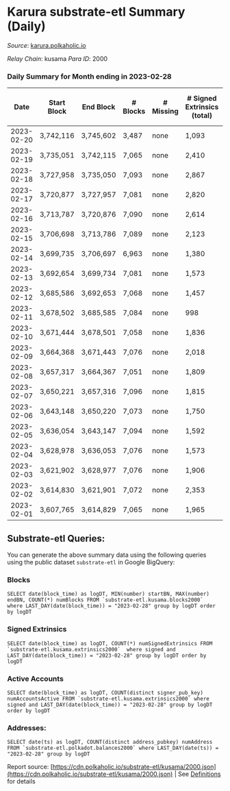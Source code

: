 # Karura substrate-etl Summary (Daily)

_Source_: [karura.polkaholic.io](https://karura.polkaholic.io)

*Relay Chain*: kusama
*Para ID*: 2000



### Daily Summary for Month ending in 2023-02-28


| Date | Start Block | End Block | # Blocks | # Missing | # Signed Extrinsics (total) | # Active Accounts | # Addresses with Balances | # Events | # Transfers | # XCM Transfers In | # XCM Transfers Out |
| ---- | ----------- | --------- | -------- | --------- | --------------------------- | ----------------- | ------------------------- | -------- | ----------- | ------------------ | ------------------- |
| 2023-02-20 | 3,742,116 | 3,745,602 | 3,487 | none  | 1,093 | 96 |  | 32,508 | 766 ($248,152.61) |   |   |
| 2023-02-19 | 3,735,051 | 3,742,115 | 7,065 | none  | 2,410 | 156 | 95,084 | 70,237 | 2,503 ($685,253.75) |   |   |
| 2023-02-18 | 3,727,958 | 3,735,050 | 7,093 | none  | 2,867 |  | 95,065 | 73,034 | 2,725 ($1,085,361.42) | 156 ($138,948.37) | 163 ($298,383.96) |
| 2023-02-17 | 3,720,877 | 3,727,957 | 7,081 | none  | 2,820 | 204 | 95,044 | 75,064 | 3,481 ($1,806,826.93) |   |   |
| 2023-02-16 | 3,713,787 | 3,720,876 | 7,090 | none  | 2,614 | 202 | 95,018 | 72,550 | 2,935 ($1,151,574.88) |   |   |
| 2023-02-15 | 3,706,698 | 3,713,786 | 7,089 | none  | 2,123 | 179 | 94,996 | 67,967 | 2,235 ($850,555.45) |   |   |
| 2023-02-14 | 3,699,735 | 3,706,697 | 6,963 | none  | 1,380 | 147 | 94,967 | 60,760 | 1,449 ($583,340.68) |   |   |
| 2023-02-13 | 3,692,654 | 3,699,734 | 7,081 | none  | 1,573 | 158 | 94,950 | 63,105 | 1,509 ($405,113.86) |   |   |
| 2023-02-12 | 3,685,586 | 3,692,653 | 7,068 | none  | 1,457 | 157 | 94,934 | 61,118 | 1,174 ($319,992.09) | 61 ($109,408.94) | 70 ($37,517.97) |
| 2023-02-11 | 3,678,502 | 3,685,585 | 7,084 | none  | 998 | 144 | 94,920 | 57,231 | 749 ($127,946.31) | 46 ($19,077.36) | 71 ($25,975.32) |
| 2023-02-10 | 3,671,444 | 3,678,501 | 7,058 | none  | 1,836 | 160 | 94,906 | 65,276 | 1,832 ($786,278.92) | 149 ($153,706.97) | 156 ($123,879.40) |
| 2023-02-09 | 3,664,368 | 3,671,443 | 7,076 | none  | 2,018 | 208 | 94,900 | 67,880 | 2,342 ($1,549,176.16) | 164 ($138,670.20) | 181 ($176,513.67) |
| 2023-02-08 | 3,657,317 | 3,664,367 | 7,051 | none  | 1,809 | 176 | 94,878 | 65,693 | 2,161 ($1,674,749.34) |   |   |
| 2023-02-07 | 3,650,221 | 3,657,316 | 7,096 | none  | 1,815 | 189 | 94,865 | 65,617 | 2,034 ($939,753.68) |   |   |
| 2023-02-06 | 3,643,148 | 3,650,220 | 7,073 | none  | 1,750 | 164 | 94,853 | 64,827 | 1,812 ($457,521.86) |   |   |
| 2023-02-05 | 3,636,054 | 3,643,147 | 7,094 | none  | 1,592 | 178 | 94,841 | 64,254 | 1,868 ($403,252.30) |   |   |
| 2023-02-04 | 3,628,978 | 3,636,053 | 7,076 | none  | 1,573 | 167 | 94,790 | 62,002 | 1,320 ($419,299.77) | 99 ($36,307.07) | 125 ($40,370.10) |
| 2023-02-03 | 3,621,902 | 3,628,977 | 7,076 | none  | 1,906 | 236 | 94,771 | 65,988 | 2,026 ($1,122,775.92) | 123 ($229,597.30) | 143 ($73,455.77) |
| 2023-02-02 | 3,614,830 | 3,621,901 | 7,072 | none  | 2,353 | 227 | 94,743 | 69,707 | 2,571 ($634,008.88) | 140 ($69,903.82) | 137 ($55,665.00) |
| 2023-02-01 | 3,607,765 | 3,614,829 | 7,065 | none  | 1,965 | 167 | 94,719 | 66,870 | 2,175 ($275,366.15) | 167 ($53,822.09) | 201 ($45,395.23) |

## Substrate-etl Queries:
You can generate the above summary data using the following queries using the public dataset `substrate-etl` in Google BigQuery:


### Blocks
```
SELECT date(block_time) as logDT, MIN(number) startBN, MAX(number) endBN, COUNT(*) numBlocks FROM `substrate-etl.kusama.blocks2000`  where LAST_DAY(date(block_time)) = "2023-02-28" group by logDT order by logDT
```


### Signed Extrinsics
```
SELECT date(block_time) as logDT, COUNT(*) numSignedExtrinsics FROM `substrate-etl.kusama.extrinsics2000`  where signed and LAST_DAY(date(block_time)) = "2023-02-28" group by logDT order by logDT
```


### Active Accounts
```
SELECT date(block_time) as logDT, COUNT(distinct signer_pub_key) numAccountsActive FROM `substrate-etl.kusama.extrinsics2000` where signed and LAST_DAY(date(block_time)) = "2023-02-28" group by logDT order by logDT
```


### Addresses:
```
SELECT date(ts) as logDT, COUNT(distinct address_pubkey) numAddress FROM `substrate-etl.polkadot.balances2000` where LAST_DAY(date(ts)) = "2023-02-28" group by logDT
```



Report source: [https://cdn.polkaholic.io/substrate-etl/kusama/2000.json](https://cdn.polkaholic.io/substrate-etl/kusama/2000.json) | See [Definitions](/DEFINITIONS.md) for details
